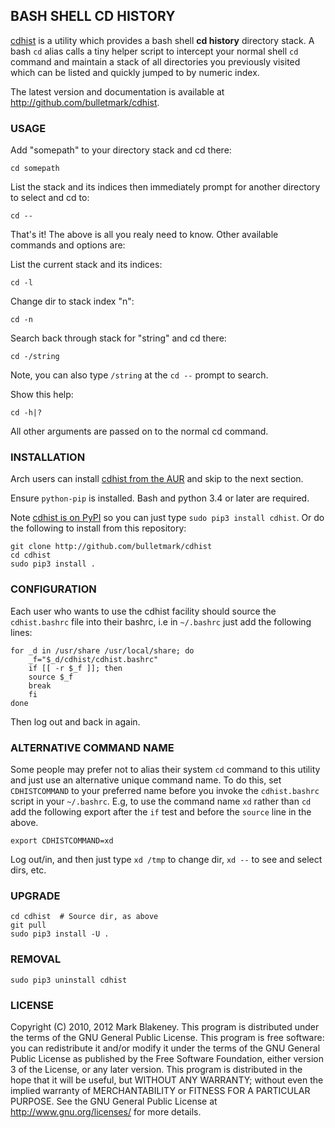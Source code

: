 ## BASH SHELL CD HISTORY

[cdhist](http://github.com/bulletmark/cdhist) is a utility which
provides a bash shell **cd history** directory stack. A bash `cd` alias
calls a tiny helper script to intercept your normal shell `cd` command
and maintain a stack of all directories you previously visited which can
be listed and quickly jumped to by numeric index.

The latest version and documentation is available at
http://github.com/bulletmark/cdhist.

### USAGE

Add "somepath" to your directory stack and cd there:

```
cd somepath
```

List the stack and its indices then immediately prompt for another
directory to select and cd to:

```
cd --
```

That's it! The above is all you realy need to know. Other available
commands and options are:

List the current stack and its indices:

```
cd -l
```

Change dir to stack index "n":

```
cd -n
```

Search back through stack for "string" and cd there:

```
cd -/string
```

Note, you can also type `/string` at the `cd --` prompt to search.

Show this help:

```
cd -h|?
```

All other arguments are passed on to the normal cd command.

### INSTALLATION

Arch users can install [cdhist from the
AUR](https://aur.archlinux.org/packages/cdhist/) and skip to the next
section.

Ensure `python-pip` is installed. Bash and python 3.4 or later are
required.

Note [cdhist is on PyPI](https://pypi.org/project/cdhist/) so you can
just type `sudo pip3 install cdhist`. Or do the following to install
from this repository:

```
git clone http://github.com/bulletmark/cdhist
cd cdhist
sudo pip3 install .
```

### CONFIGURATION

Each user who wants to use the cdhist facility should source the
`cdhist.bashrc` file into their bashrc, i.e in `~/.bashrc`
just add the following lines:

```
for _d in /usr/share /usr/local/share; do
    _f="$_d/cdhist/cdhist.bashrc"
    if [[ -r $_f ]]; then
	source $_f
	break
    fi
done
```

Then log out and back in again.

### ALTERNATIVE COMMAND NAME

Some people may prefer not to alias their system `cd` command to this
utility and just use an alternative unique command name. To do this, set
`CDHISTCOMMAND` to your preferred name before you invoke the
`cdhist.bashrc` script in your `~/.bashrc`. E.g, to use the command name
`xd` rather than `cd` add the following export after the `if` test and
before the `source` line in the above.

```
export CDHISTCOMMAND=xd
```

Log out/in, and then just type `xd /tmp` to change dir, `xd --` to see
and select dirs, etc.

### UPGRADE

```
cd cdhist  # Source dir, as above
git pull
sudo pip3 install -U .
```

### REMOVAL

```
sudo pip3 uninstall cdhist
```

### LICENSE

Copyright (C) 2010, 2012 Mark Blakeney. This program is distributed under the
terms of the GNU General Public License.
This program is free software: you can redistribute it and/or modify it
under the terms of the GNU General Public License as published by the
Free Software Foundation, either version 3 of the License, or any later
version.
This program is distributed in the hope that it will be useful, but
WITHOUT ANY WARRANTY; without even the implied warranty of
MERCHANTABILITY or FITNESS FOR A PARTICULAR PURPOSE. See the GNU General
Public License at <http://www.gnu.org/licenses/> for more details.
